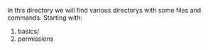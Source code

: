 In this directory we will find various directorys with some files and commands. Starting with:

1. basics/
2. permissions
